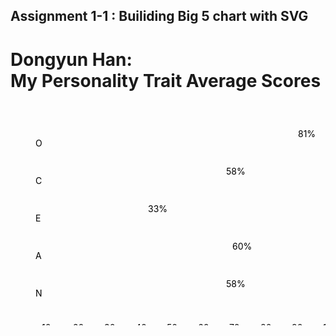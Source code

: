 ## Assignment 1-1 : Builiding Big 5 chart with SVG

<h1>Dongyun Han: <br>My Personality Trait Average Scores </h1>

<svg width="600" height="400" transform="translate(0,20)">
<!--  -->
<g class="ylabel" transform="translate(40,25)"><text x="0" y="25" >O</text><text x="0" y="85">C</text><text x="0" y="145">E</text><text x="0" y="205">A</text><text x="0" y="265">N</text></g>
<!--  -->
<g class="xlabel" transform="translate(0,330)"><text x="50" y="15" >10</text><text x="100" y="15" >20</text><text x="150" y="15">30</text><text x="200" y="15" >40</text><text x="250" y="15">50</text><text x="300" y="15" >60</text><text x="350" y="15" >70</text><text x="400" y="15">80</text><text x="450" y="15">90</text><text x="500" y="15" >100</text></g>
<!--  -->
<g class="scale"><line x1="50" y1="0" x2="50" y2="310"/><line x1="100" y1="0" x2="100" y2="310"/><line x1="150" y1="0" x2="150" y2="310"/><line x1="200" y1="0" x2="200" y2="310"/><line x1="250" y1="0" x2="250" y2="310"/><line x1="300" y1="0" x2="300" y2="310"/><line x1="350" y1="0" x2="350" y2="310"/><line x1="400" y1="0" x2="400" y2="310"/><line x1="450" y1="0" x2="450" y2="310"/><line x1="500" y1="0" x2="500" y2="310"/></g>
<!--  -->
<g class="bar" transform="translate(50,10)" >
<rect x="0" y="0" width="405" /><text class="number-label" x="410" y="25">81%</text>
<rect x="0" y="60" width="290" /><text class="number-label" x="295" y="85">58%</text>
<rect x="0" y="120" width="165" /><text class="number-label" x="170" y="145">33%</text>
<rect x="0" y="180" width="300" /><text class="number-label" x="305" y="205">60%</text>
<rect x="0" y="240" width="290" /><text  class="number-label" x="295" y="265">58%</text></g>
<!--  -->
</svg>
